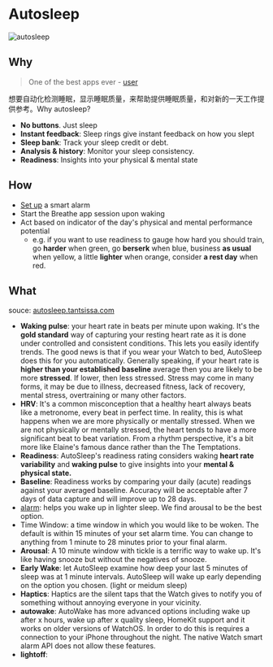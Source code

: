 # Autosleep

![autosleep](https://i.imgur.com/r6Kgwv9.png)

## Why 

> One of the best apps ever - [user](https://apps.apple.com/hk/app/autosleep-track-sleep-on-watch/id1164801111)

想要自动化检测睡眠，显示睡眠质量，来帮助提供睡眠质量，和对新的一天工作提供参考。Why autosleep?

* **No buttons**. Just sleep
* **Instant feedback**: Sleep rings give instant feedback on how you slept
* **Sleep bank**: Track your sleep credit or debt. 
* **Analysis & history**: Monitor your sleep consistency.
* **Readiness**: Insights into your physical & mental state 

## How 

* [Set up](https://i.imgur.com/UfiniVC.jpeg) a smart alarm
* Start the Breathe app session upon waking
* Act based on indicator of the day's physical and mental performance potential
	* e.g. if you want to use readiness to gauge how hard you should train, go **harder** when green, go **berserk** when blue, business **as usual** when yellow, a little **lighter** when orange, consider **a rest day** when red.
 


## What

souce: [autosleep.tantsissa.com](http://autosleep.tantsissa.com/readiness#TOC-Readiness)


* **Waking pulse**: your heart rate in beats per minute upon waking.  It's the **gold standard** way of capturing your resting heart rate as it is done under controlled and consistent conditions. This lets you easily identify trends. The good news is that if you wear your Watch to bed, AutoSleep does this for you automatically. Generally speaking, if your heart rate is **higher than your established baseline** average then you are likely to be more **stressed**. If lower, then less stressed. Stress may come in many forms, it may be due to illness, decreased fitness, lack of recovery, mental stress, overtraining or many other factors.  
* **HRV**: It's a common misconception that a healthy heart always beats like a metronome, every beat in perfect time. In reality, this is what happens when we are more physically or mentally stressed. When we are not physically or mentally stressed, the heart tends to have a more significant beat to beat variation. From a rhythm perspective, it's a bit more like Elaine's famous dance rather than the The Temptations. 
* **Readiness**: AutoSleep's readiness rating considers waking **heart rate variability** and **waking pulse** to give insights into your **mental & physical state.** 
* **Baseline**: Readiness works by comparing your daily (acute) readings against your averaged baseline. Accuracy will be acceptable after 7 days of data capture and will improve up to 28 days. 
* [alarm](http://autosleep.tantsissa.com/alarm): helps you wake up in lighter sleep. We find arousal to be the best option. 
* Time Window: a time window in which you would like to be woken. The default is within 15 minutes of your set alarm time. You can change to anything from 1 minute to 28 minutes prior to your final alarm. 
* **Arousal**: A 10 minute window with tickle is a terrific way to wake up. It's like having snooze but without the negatives of snooze.
* **Early Wake**: let AutoSleep examine how deep your last 5 minutes of sleep was at 1 minute intervals. AutoSleep will wake up early depending on the option you chosen. (light or meidum sleep)
* **Haptics**: Haptics are the silent taps that the Watch gives to notify you of something without annoying everyone in your vicinity. 
* **autowake**: AutoWake has more advanced options including wake up after x hours, wake up after x quality sleep, HomeKit support and it works on older versions of WatchOS. In order to do this is requires a connection to your iPhone throughout the night. The native Watch smart alarm API does not allow these features.
* **lightoff**: 
